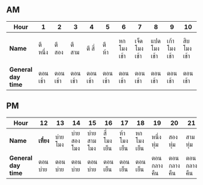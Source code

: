 ## AM

| **Hour**             | 1       | 2       | 3       | 4       | 5       | 6          | 7           | 8           | 9           | 10         | 11             |
| -------------------- | ------- | ------- | ------- | ------- | ------- | ---------- | ----------- | ----------- | ----------- | ---------- | -------------- |
| **Name**             | ตี หนึ่ง   | ตี สอง   | ตี สาม   | ตี สี่     | ตี ห้า    | หก โมง เช้า | เจ็ด โมง เช้า | แปด โมง เช้า | เก้า โมง เช้า | สิบ โมง เช้า | สิบ เอ็ด โมง เช้า |
| **General day time** | ตอน เช้า | ตอน เช้า | ตอน เช้า | ตอน เช้า | ตอน เช้า | ตอน เช้า    | ตอน เช้า     | ตอน เช้า     | ตอน เช้า     | ตอน เช้า    | ตอน เช้า        |

## PM

| Hour                 | 12       | 13      | 14          | 15         | 16        | 17         | 18         | 19         | 20         | 21         | 22         | 23         | 24        |
| -------------------- | -------- | ------- | ----------- | ---------- | --------- | ---------- | ---------- | ---------- | ---------- | ---------- | ---------- | ---------- | --------- |
| **Name**             | **เที่ยง** | บ่าย โมง | บ่าย สอง โมง | บ่าย สามโมง | สี่ โมง เย็น | ห้า โมง เย็น | หก โมง เย็น | หนึ่ง ทุ่ม     | สอง ทุ่ม     | สาม ทุ่ม     | สี่ ทุ่ม       | ห้า ทุ่ม      | **หก ทุ่ม** |
| **General day time** | ตอน บ่าย  | ตอนบ่าย  | ตอน บ่าย     | ตอน บ่าย    | ตอน เย็น   | ตอน เย็น    | ตอน เย็น    | ตอน กลางคืน | ตอน กลางคืน | ตอน กลางคืน | ตอน กลางคืน | ตอน กลางคืน | เที่ยง คืน   |
